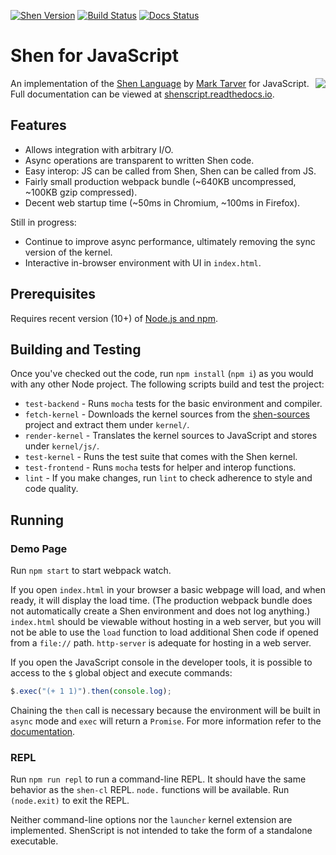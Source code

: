 [![Shen Version](https://img.shields.io/badge/shen-22.1-blue.svg)](https://github.com/Shen-Language)
[![Build Status](https://travis-ci.org/rkoeninger/ShenScript.svg?branch=master)](https://travis-ci.org/rkoeninger/ShenScript)
[![Docs Status](https://readthedocs.org/projects/shenscript/badge/?version=latest)](https://shenscript.readthedocs.io/en/latest/?badge=latest)

# Shen for JavaScript

<img src="https://raw.githubusercontent.com/rkoeninger/ShenScript/master/assets/logo.png" align="right">

An implementation of the [Shen Language](http://www.shenlanguage.org) by [Mark Tarver](http://marktarver.com/) for JavaScript. Full documentation can be viewed at [shenscript.readthedocs.io](https://shenscript.readthedocs.io/en/latest/).

## Features

  * Allows integration with arbitrary I/O.
  * Async operations are transparent to written Shen code.
  * Easy interop: JS can be called from Shen, Shen can be called from JS.
  * Fairly small production webpack bundle (\~640KB uncompressed, \~100KB gzip compressed).
  * Decent web startup time (\~50ms in Chromium, \~100ms in Firefox).

Still in progress:

  * Continue to improve async performance, ultimately removing the sync version of the kernel.
  * Interactive in-browser environment with UI in `index.html`.

## Prerequisites

Requires recent version (10+) of [Node.js and npm](https://nodejs.org/en/download/).

## Building and Testing

Once you've checked out the code, run `npm install` (`npm i`) as you would with any other Node project. The following scripts build and test the project:

  - `test-backend` - Runs `mocha` tests for the basic environment and compiler.
  - `fetch-kernel` - Downloads the kernel sources from the [shen-sources](https://github.com/Shen-Language/shen-sources.git) project and extract them under `kernel/`.
  - `render-kernel` - Translates the kernel sources to JavaScript and stores under `kernel/js/`.
  - `test-kernel` - Runs the test suite that comes with the Shen kernel.
  - `test-frontend` - Runs `mocha` tests for helper and interop functions.
  - `lint` - If you make changes, run `lint` to check adherence to style and code quality.

## Running

### Demo Page

Run `npm start` to start webpack watch.

If you open `index.html` in your browser a basic webpage will load, and when ready, it will display the load time. (The production webpack bundle does not automatically create a Shen environment and does not log anything.) `index.html` should be viewable without hosting in a web server, but you will not be able to use the `load` function to load additional Shen code if opened from a `file://` path. `http-server` is adequate for hosting in a web server.

If you open the JavaScript console in the developer tools, it is possible to access to the `$` global object and execute commands:

```javascript
$.exec("(+ 1 1)").then(console.log);
```

Chaining the `then` call is necessary because the environment will be built in `async` mode and `exec` will return a `Promise`. For more information refer to the [documentation](https://shenscript.readthedocs.io/en/latest/interop.html).

### REPL

Run `npm run repl` to run a command-line REPL. It should have the same behavior as the `shen-cl` REPL. `node.` functions will be available. Run `(node.exit)` to exit the REPL.

Neither command-line options nor the `launcher` kernel extension are implemented. ShenScript is not intended to take the form of a standalone executable.
